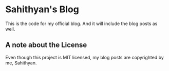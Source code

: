 # Sahithyan's Blog

This is the code for my official blog. And it will include the blog posts as well.

## A note about the License

Even though this project is MIT licensed, my blog posts are copyrighted by me, Sahithyan.
